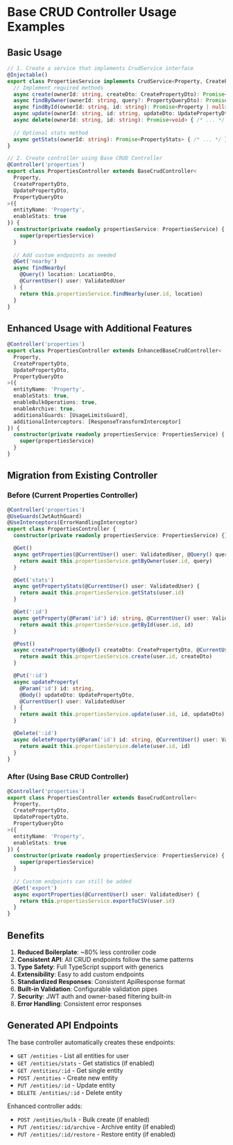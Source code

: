 # Base CRUD Controller Usage Examples

## Basic Usage

```typescript
// 1. Create a service that implements CrudService interface
@Injectable()
export class PropertiesService implements CrudService<Property, CreatePropertyDto, UpdatePropertyDto, PropertyQueryDto> {
  // Implement required methods
  async create(ownerId: string, createDto: CreatePropertyDto): Promise<Property> { /* ... */ }
  async findByOwner(ownerId: string, query?: PropertyQueryDto): Promise<Property[]> { /* ... */ }
  async findById(ownerId: string, id: string): Promise<Property | null> { /* ... */ }
  async update(ownerId: string, id: string, updateDto: UpdatePropertyDto): Promise<Property> { /* ... */ }
  async delete(ownerId: string, id: string): Promise<void> { /* ... */ }
  
  // Optional stats method
  async getStats(ownerId: string): Promise<PropertyStats> { /* ... */ }
}

// 2. Create controller using Base CRUD Controller
@Controller('properties')
export class PropertiesController extends BaseCrudController<
  Property,
  CreatePropertyDto, 
  UpdatePropertyDto,
  PropertyQueryDto
>({
  entityName: 'Property',
  enableStats: true
}) {
  constructor(private readonly propertiesService: PropertiesService) {
    super(propertiesService)
  }
  
  // Add custom endpoints as needed
  @Get('nearby')
  async findNearby(
    @Query() location: LocationDto,
    @CurrentUser() user: ValidatedUser
  ) {
    return this.propertiesService.findNearby(user.id, location)
  }
}
```

## Enhanced Usage with Additional Features

```typescript
@Controller('properties')
export class PropertiesController extends EnhancedBaseCrudController<
  Property,
  CreatePropertyDto,
  UpdatePropertyDto,
  PropertyQueryDto
>({
  entityName: 'Property',
  enableStats: true,
  enableBulkOperations: true,
  enableArchive: true,
  additionalGuards: [UsageLimitsGuard],
  additionalInterceptors: [ResponseTransformInterceptor]
}) {
  constructor(private readonly propertiesService: PropertiesService) {
    super(propertiesService)
  }
}
```

## Migration from Existing Controller

### Before (Current Properties Controller)
```typescript
@Controller('properties')
@UseGuards(JwtAuthGuard)
@UseInterceptors(ErrorHandlingInterceptor)
export class PropertiesController {
  constructor(private readonly propertiesService: PropertiesService) {}

  @Get()
  async getProperties(@CurrentUser() user: ValidatedUser, @Query() query: PropertyQueryDto) {
    return await this.propertiesService.getByOwner(user.id, query)
  }

  @Get('stats')
  async getPropertyStats(@CurrentUser() user: ValidatedUser) {
    return await this.propertiesService.getStats(user.id)
  }

  @Get(':id')
  async getProperty(@Param('id') id: string, @CurrentUser() user: ValidatedUser) {
    return await this.propertiesService.getById(user.id, id)
  }

  @Post()
  async createProperty(@Body() createDto: CreatePropertyDto, @CurrentUser() user: ValidatedUser) {
    return await this.propertiesService.create(user.id, createDto)
  }

  @Put(':id')
  async updateProperty(
    @Param('id') id: string,
    @Body() updateDto: UpdatePropertyDto,
    @CurrentUser() user: ValidatedUser
  ) {
    return await this.propertiesService.update(user.id, id, updateDto)
  }

  @Delete(':id')
  async deleteProperty(@Param('id') id: string, @CurrentUser() user: ValidatedUser) {
    return await this.propertiesService.delete(user.id, id)
  }
}
```

### After (Using Base CRUD Controller)
```typescript
@Controller('properties')
export class PropertiesController extends BaseCrudController<
  Property,
  CreatePropertyDto,
  UpdatePropertyDto,
  PropertyQueryDto
>({
  entityName: 'Property',
  enableStats: true
}) {
  constructor(private readonly propertiesService: PropertiesService) {
    super(propertiesService)
  }
  
  // Custom endpoints can still be added
  @Get('export')
  async exportProperties(@CurrentUser() user: ValidatedUser) {
    return this.propertiesService.exportToCSV(user.id)
  }
}
```

## Benefits

1. **Reduced Boilerplate**: ~80% less controller code
2. **Consistent API**: All CRUD endpoints follow the same patterns
3. **Type Safety**: Full TypeScript support with generics
4. **Extensibility**: Easy to add custom endpoints
5. **Standardized Responses**: Consistent ApiResponse format
6. **Built-in Validation**: Configurable validation pipes
7. **Security**: JWT auth and owner-based filtering built-in
8. **Error Handling**: Consistent error responses

## Generated API Endpoints

The base controller automatically creates these endpoints:

- `GET /entities` - List all entities for user
- `GET /entities/stats` - Get statistics (if enabled)
- `GET /entities/:id` - Get single entity
- `POST /entities` - Create new entity
- `PUT /entities/:id` - Update entity
- `DELETE /entities/:id` - Delete entity

Enhanced controller adds:
- `POST /entities/bulk` - Bulk create (if enabled)
- `PUT /entities/:id/archive` - Archive entity (if enabled)
- `PUT /entities/:id/restore` - Restore entity (if enabled)